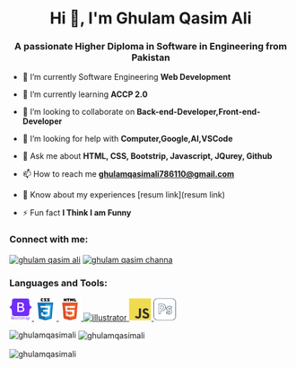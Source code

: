 <h1 align="center">Hi 👋, I'm Ghulam Qasim Ali</h1>
<h3 align="center">A passionate Higher Diploma in Software in Engineering from Pakistan</h3>

- 🔭 I’m currently Software Engineering **Web Development**

- 🌱 I’m currently learning **ACCP 2.0**

- 👯 I’m looking to collaborate on **Back-end-Developer,Front-end-Developer**

- 🤝 I’m looking for help with **Computer,Google,AI,VSCode**

- 💬 Ask me about **HTML, CSS, Bootstrip, Javascript, JQurey, Github**

- 📫 How to reach me **ghulamqasimali786110@gmail.com**

- 📄 Know about my experiences [resum link](resum link)

- ⚡ Fun fact **I Think I am Funny**

<h3 align="left">Connect with me:</h3>
<p align="left">
<a href="https://linkedin.com/in/ghulam qasim ali" target="blank"><img align="center" src="https://raw.githubusercontent.com/rahuldkjain/github-profile-readme-generator/master/src/images/icons/Social/linked-in-alt.svg" alt="ghulam qasim ali" height="30" width="40" /></a>
<a href="https://fb.com/ghulam qasim channa" target="blank"><img align="center" src="https://raw.githubusercontent.com/rahuldkjain/github-profile-readme-generator/master/src/images/icons/Social/facebook.svg" alt="ghulam qasim channa" height="30" width="40" /></a>
</p>

<h3 align="left">Languages and Tools:</h3>
<p align="left"> <a href="https://getbootstrap.com" target="_blank" rel="noreferrer"> <img src="https://raw.githubusercontent.com/devicons/devicon/master/icons/bootstrap/bootstrap-plain-wordmark.svg" alt="bootstrap" width="40" height="40"/> </a> <a href="https://www.w3schools.com/css/" target="_blank" rel="noreferrer"> <img src="https://raw.githubusercontent.com/devicons/devicon/master/icons/css3/css3-original-wordmark.svg" alt="css3" width="40" height="40"/> </a> <a href="https://www.w3.org/html/" target="_blank" rel="noreferrer"> <img src="https://raw.githubusercontent.com/devicons/devicon/master/icons/html5/html5-original-wordmark.svg" alt="html5" width="40" height="40"/> </a> <a href="https://www.adobe.com/in/products/illustrator.html" target="_blank" rel="noreferrer"> <img src="https://www.vectorlogo.zone/logos/adobe_illustrator/adobe_illustrator-icon.svg" alt="illustrator" width="40" height="40"/> </a> <a href="https://developer.mozilla.org/en-US/docs/Web/JavaScript" target="_blank" rel="noreferrer"> <img src="https://raw.githubusercontent.com/devicons/devicon/master/icons/javascript/javascript-original.svg" alt="javascript" width="40" height="40"/> </a> <a href="https://www.photoshop.com/en" target="_blank" rel="noreferrer"> <img src="https://raw.githubusercontent.com/devicons/devicon/master/icons/photoshop/photoshop-line.svg" alt="photoshop" width="40" height="40"/> </a> </p>

<p><img align="left" src="https://github-readme-stats.vercel.app/api/top-langs?username=ghulamqasimali&show_icons=true&locale=en&layout=compact&them=tokyounight" alt="ghulamqasimali" /></p>

<p>&nbsp;<img align="center" src="https://github-readme-stats.vercel.app/api?username=ghulamqasimali&show_icons=true&locale=en&them=tokyounight" alt="ghulamqasimali" /></p>

<p><img align="center" src="https://github-readme-streak-stats.herokuapp.com/?user=ghulamqasimali&&them=tokyounight" alt="ghulamqasimali" /></p>
